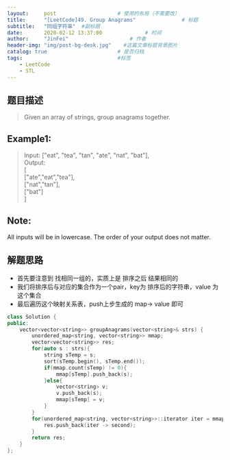 ```yaml
---
layout:     post                    # 使用的布局（不需要改） 
title:      "[LeetCode]49. Group Anagrams"               # 标题  
subtitle:   "同组字符串"  #副标题 
date:       2020-02-12 13:37:00              # 时间 
author:     "JinFei"                    # 作者 
header-img: "img/post-bg-desk.jpg"    #这篇文章标题背景图片 
catalog: true                       # 是否归档 
tags:                               #标签     
    - LeetCode 
    - STL
---
```


## 题目描述
> Given an array of strings, group anagrams together. <br>

## Example1:
 
> Input: ["eat", "tea", "tan", "ate", "nat", "bat"], <br>
Output: <br>
[ <br>
  ["ate","eat","tea"], <br>
  ["nat","tan"], <br>
  ["bat"] <br>
]

## Note:

All inputs will be in lowercase.
The order of your output does not matter.


## 解题思路
- 首先要注意到 找相同一组的，实质上是 排序之后 结果相同的
- 我们将排序后与对应的集合作为一个pair，key为 排序后的字符串，value 为这个集合
- 最后遍历这个映射关系表，push上步生成的 map-> value 即可

```C++
class Solution {
public:
    vector<vector<string>> groupAnagrams(vector<string>& strs) {
        unordered_map<string, vector<string>> mmap;
        vector<vector<string>> res;
        for(auto s : strs){
            string sTemp = s;
            sort(sTemp.begin(), sTemp.end());
            if(mmap.count(sTemp) != 0){
                mmap[sTemp].push_back(s);
            }else{
                vector<string> v;
                v.push_back(s);
                mmap[sTemp] = v;
            }
        }
        for(unordered_map<string, vector<string>>::iterator iter = mmap.begin(); iter != mmap.end(); iter++){
            res.push_back(iter -> second);
        }
        return res;
    }
};
```
